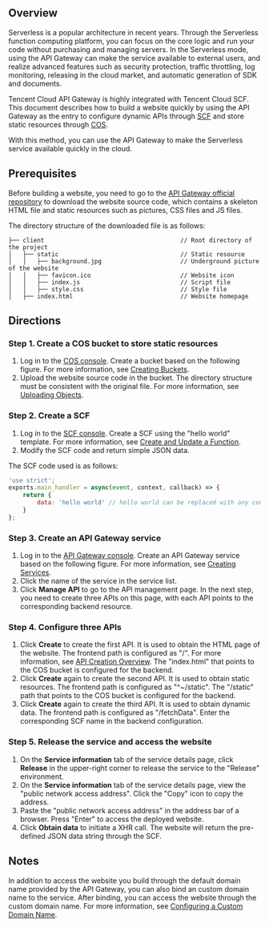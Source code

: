 ## Overview
Serverless is a popular architecture in recent years. Through the Serverless function computing platform, you can focus on the core logic and run your code without purchasing and managing servers. In the Serverless mode, using the API Gateway can make the service available to external users, and realize advanced features such as security protection, traffic throttling, log monitoring, releasing in the cloud market, and automatic generation of SDK and documents.

Tencent Cloud API Gateway is highly integrated with Tencent Cloud SCF. This document describes how to build a website quickly by using the API Gateway as the entry to configure dynamic APIs through [SCF](https://intl.cloud.tencent.com/document/product/583) and store static resources through [COS](https://intl.cloud.tencent.com/document/product/436).

With this method, you can use the API Gateway to make the Serverless service available quickly in the cloud.

## Prerequisites

Before building a website, you need to go to the [API Gateway official repository](https://github.com/TencentCloud/apigateway-demo/tree/master/hello-website) to download the website source code, which contains a skeleton HTML file and static resources such as pictures, CSS files and JS files.

The directory structure of the downloaded file is as follows:
```
├── client                                      // Root directory of the project
│   ├── static                                  // Static resource
│   │   ├── background.jpg                      // Underground picture of the website
│   │   ├── favicon.ico                         // Website icon
│   │   ├── index.js                            // Script file
│   │   ├── style.css                           // Style file
│   ├── index.html                              // Website homepage
```

## Directions

### Step 1. Create a COS bucket to store static resources

1. Log in to the [COS console](https://console.cloud.tencent.com/cos5/bucket). Create a bucket based on the following figure. For more information, see [Creating Buckets](https://intl.cloud.tencent.com/document/product/436/13309).
2. Upload the website source code in the bucket. The directory structure must be consistent with the original file. For more information, see [Uploading Objects](https://intl.cloud.tencent.com/document/product/436/13321).

### Step 2. Create a SCF

1. Log in to the [SCF console](https://console.cloud.tencent.com/scf/list). Create a SCF using the "hello world" template. For more information, see [Create and Update a Function](https://intl.cloud.tencent.com/document/product/583/19806).
2. Modify the SCF code and return simple JSON data.

The SCF code used is as follows:
```JavaScript
'use strict';
exports.main_handler = async(event, context, callback) => {
	return {
		data: 'hello world' // hello world can be replaced with any content
	}
};
```

### Step 3. Create an API Gateway service

1. Log in to the [API Gateway console](https://console.cloud.tencent.com/apigateway). Create an API Gateway service based on the following figure. For more information, see [Creating Services](https://intl.cloud.tencent.com/document/product/628/11787).
2. Click the name of the service in the service list.
3. Click **Manage API** to go to the API management page. In the next step, you need to create three APIs on this page, with each API points to the corresponding backend resource.

### Step 4. Configure three APIs

1. Click **Create** to create the first API. It is used to obtain the HTML page of the website. The frontend path is configured as "/". For more information, see [API Creation Overview](https://intl.cloud.tencent.com/document/product/628/11795).
The "index.html" that points to the COS bucket is configured for the backend.
2. Click **Create** again to create the second API. It is used to obtain static resources. The frontend path is configured as "^~/static".
The "/static" path that points to the COS bucket is configured for the backend.
3. Click **Create** again to create the third API. It is used to obtain dynamic data. The frontend path is configured as "/fetchData".
Enter the corresponding SCF name in the backend configuration.

### Step 5. Release the service and access the website
1. On the **Service information** tab of the service details page, click **Release** in the upper-right corner to release the service to the "Release" environment.
2. On the **Service information** tab of the service details page, view the "public network access address". Click the "Copy" icon to copy the address.
3. Paste the "public network access address" in the address bar of a browser. Press "Enter" to access the deployed website.
4. Click **Obtain data** to initiate a XHR call. The website will return the pre-defined JSON data string through the SCF.


## Notes
In addition to access the website you build through the default domain name provided by the API Gateway, you can also bind an custom domain name to the service. After binding, you can access the website through the custom domain name. For more information, see [Configuring a Custom Domain Name](https://intl.cloud.tencent.com/document/product/628/11791).

